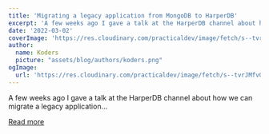 ```yaml
---
title: 'Migrating a legacy application from MongoDB to HarperDB'
excerpt: 'A few weeks ago I gave a talk at the HarperDB channel about how we can migrate a legacy application...'
date: '2022-03-02'
coverImage: 'https://res.cloudinary.com/practicaldev/image/fetch/s--tvrJMfvG--/c_imagga_scale,f_auto,fl_progressive,h_420,q_auto,w_1000/https://dev-to-uploads.s3.amazonaws.com/uploads/articles/gc4xorwdvnt0asmumw1t.jpg'
author:
  name: Koders
  picture: "assets/blog/authors/koders.png"
ogImage:
  url: 'https://res.cloudinary.com/practicaldev/image/fetch/s--tvrJMfvG--/c_imagga_scale,f_auto,fl_progressive,h_420,q_auto,w_1000/https://dev-to-uploads.s3.amazonaws.com/uploads/articles/gc4xorwdvnt0asmumw1t.jpg'
---
```


A few weeks ago I gave a talk at the HarperDB channel about how we can migrate a legacy application...

[Read more](https://dev.to/khaosdoctor/migrating-a-legacy-application-from-mongodb-to-harperdb-4cca)
